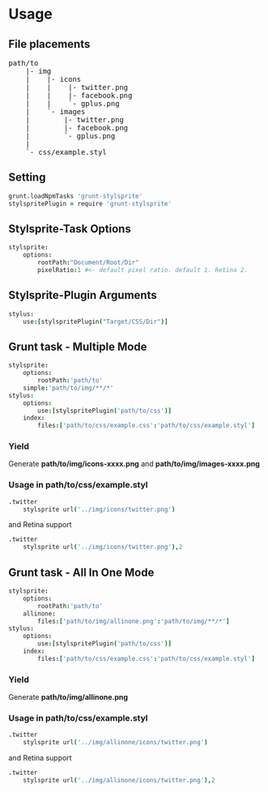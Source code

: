 Usage
========

File placements
--------

<pre>
path/to
    |- img
    |    |- icons
    |    |    |- twitter.png
    |    |    |- facebook.png
    |    |    `- gplus.png
    |    `- images
    |        |- twitter.png
    |        |- facebook.png
    |        `- gplus.png
    |
    `- css/example.styl
</pre>

Setting
--------

```coffee
grunt.loadNpmTasks 'grunt-stylsprite'
stylspritePlugin = require 'grunt-stylsprite'
```

Stylsprite-Task Options
--------

```coffee
stylsprite:
    options:
        rootPath:"Document/Root/Dir"
        pixelRatio:1 #<- default pixel ratio. default 1. Retina 2.
```

Stylsprite-Plugin Arguments
--------

```coffee
stylus:
    use:[stylspritePlugin("Target/CSS/Dir")]
```

Grunt task - Multiple Mode
--------

```coffee
stylsprite:
    options:
        rootPath:'path/to'
    simple:'path/to/img/**/*'
stylus:
    options:
        use:[stylspritePlugin('path/to/css')]
    index:
        files:['path/to/css/example.css':'path/to/css/example.styl']
```

### Yield

Generate **path/to/img/icons-xxxx.png** and **path/to/img/images-xxxx.png**

### Usage in path/to/css/example.styl

```coffee
.twitter
    stylsprite url('../img/icons/twitter.png')
```

and Retina support

```coffee
.twitter
    stylsprite url('../img/icons/twitter.png'),2
```

Grunt task - All In One Mode
--------

```coffee
stylsprite:
    options:
        rootPath:'path/to'
    allinone:
        files:['path/to/img/allinone.png':'path/to/img/**/*']
stylus:
    options:
        use:[stylspritePlugin('path/to/css')]
    index:
        files:['path/to/css/example.css':'path/to/css/example.styl']
```

### Yield

Generate **path/to/img/allinone.png**

### Usage in path/to/css/example.styl

```coffee
.twitter
    stylsprite url('../img/allinone/icons/twitter.png')
```

and Retina support

```coffee
.twitter
    stylsprite url('../img/allinone/icons/twitter.png'),2
```